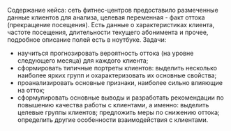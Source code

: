 Содержание кейса: сеть фитнес-центров предоставило размеченные данные клиентов для анализа, целевая переменная - факт оттока (прекращение посещения). 
Есть данные о характеристиках клиента, частоте посещения, длительности текущего абонимента и прочее, подробное описание полей есть в ноутбуке.
Задачи:

- научиться прогнозировать вероятность оттока (на уровне следующего месяца) для каждого клиента;
- сформировать типичные портреты клиентов: выделить несколько наиболее ярких групп и охарактеризовать их основные свойства;
- проанализировать основные признаки, наиболее сильно влияющие на отток;
- сформулировать основные выводы и разработать рекомендации по повышению качества работы с клиентами, а именно:
    выделить целевые группы клиентов;
    предложить меры по снижению оттока;
    определить другие особенности взаимодействия с клиентами.
